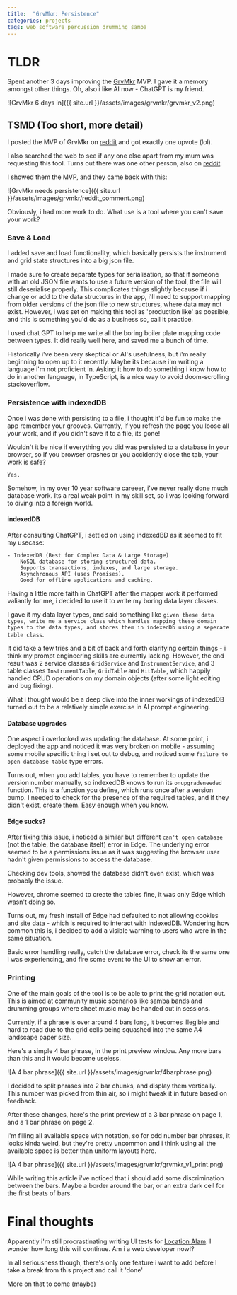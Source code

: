 ```yaml
---
title:  "GrvMkr: Persistence"
categories: projects
tags: web software percussion drumming samba
---
```


# TLDR
Spent another 3 days improving the [GrvMkr](https://oliverdelange.co.uk/grvmkr/) MVP. I gave it a memory amongst other things. Oh, also i like AI now - ChatGPT is my friend. 

![GrvMkr 6 days in]({{ site.url }}/assets/images/grvmkr/grvmkr_v2.png)

## TSMD (Too short, more detail)
I posted the MVP of GrvMkr on [reddit](https://www.reddit.com/r/drums/comments/1iha8mt/mangodrum_is_dead_long_live_grvmkr_a_simple_grid/) and got exactly one upvote (lol). 

I also searched the web to see if any one else apart from my mum was requesting this tool. Turns out there was one other person, also on [reddit](https://www.reddit.com/r/drums/comments/16ciytb/percussion_notation_software/). 

I showed them the MVP, and they came back with this:

![GrvMkr needs persistence]({{ site.url }}/assets/images/grvmkr/reddit_comment.png)

Obviously, i had more work to do. What use is a tool where you can't save your work?

### Save & Load
I added save and load functionality, which basically persists the instrument and grid state structures into a big json file. 

I made sure to create separate types for serialisation, so that if someone with an old JSON file wants to use a future version of the tool, the file will still deserialise properly. This complicates things slightly because if i change or add to the data structures in the app, i'll need to support mapping from older versions of the json file to new structures, where data may not exist. However, i was set on making this tool as 'production like' as possible, and this is something you'd do as a business so, call it practice. 

I used chat GPT to help me write all the boring boiler plate mapping code between types. It did really well here, and saved me a bunch of time. 

Historically i've been very skeptical or AI's usefulness, but i'm really beginning to open up to it recently. Maybe its because i'm writing a language i'm not proficient in. Asking it how to do something i know how to do in another language, in TypeScript, is a nice way to avoid doom-scrolling stackoverflow. 

### Persistence with indexedDB
Once i was done with persisting to a file, i thought it'd be fun to make the app remember your grooves. Currently, if you refresh the page you loose all your work, and if you didn't save it to a file, its gone!

Wouldn't it be nice if everything you did was persisted to a database in your browser, so if you browser crashes or you accidently close the tab, your work is safe? 

`Yes.`

Somehow, in my over 10 year software careeer, i've never really done much database work. Its a real weak point in my skill set, so i was looking forward to diving into a foreign world. 

#### indexedDB
After consulting ChatGPT, i settled on using indexedBD as it seemed to fit my usecase:
```
- IndexedDB (Best for Complex Data & Large Storage)
    NoSQL database for storing structured data.
    Supports transactions, indexes, and large storage.
    Asynchronous API (uses Promises).
    Good for offline applications and caching.
```

Having a little more faith in ChatGPT after the mapper work it performed valiantly for me, i decided to use it to write my boring data layer classes. 

I gave it my data layer types, and said something like `given these data types, write me a service class which handles mapping these domain types to the data types, and stores them in indexedDb using a seperate table class`. 

It did take a few tries and a bit of back and forth clarifying certain things - i think my prompt engineering skills are currently lacking. However, the end result was 2 service classes `GridService` and `InstrumentService`, and 3 table classes `InstrumentTable`, `GridTable` and `HitTable`, which happily handled CRUD operations on my domain objects (after some light editing and bug fixing). 

What i thought would be a deep dive into the inner workings of indexedDB turned out to be a relatively simple exercise in AI prompt engineering. 

#### Database upgrades
One aspect i overlooked was updating the database. At some point, i deployed the app and noticed it was very broken on mobile - assuming some mobile specific thing i set out to debug, and noticed some `failure to open database table` type errors. 

Turns out, when you add tables, you have to remember to update the version number manually, so indexedDB knows to run its `onupgradeneeded` function. This is a function you define, which runs once after a version bump. I needed to check for the presence of the required tables, and if they didn't exist, create them. Easy enough when you know. 

#### Edge sucks?
After fixing this issue, i noticed a similar but different `can't open database` (not the table, the database itself) error in Edge. The underlying error seemed to be a permissions issue as it was suggesting the browser user hadn't given permissions to access the database. 

Checking dev tools, showed the database didn't even exist, which was probably the issue. 

However, chrome seemed to create the tables fine, it was only Edge which wasn't doing so. 

Turns out, my fresh install of Edge had defaulted to not allowing cookies and site data - which is required to interact with indexedDB. Wondering how common this is, i decided to add a visible warning to users who were in the same situation. 

Basic error handling really, catch the database error, check its the same one i was experiencing, and fire some event to the UI to show an error. 

### Printing
One of the main goals of the tool is to be able to print the grid notation out. This is aimed at community music scenarios like samba bands and drumming groups where sheet music may be handed out in sessions. 

Currently, if a phrase is over around 4 bars long, it becomes illegible and hard to read due to the grid cells being squashed into the same A4 landscape paper size. 

Here's a simple 4 bar phrase, in the print preview window. Any more bars than this and it would become useless. 

![A 4 bar phrase]({{ site.url }}/assets/images/grvmkr/4barphrase.png)

I decided to split phrases into 2 bar chunks, and display them vertically. This number was picked from thin air, so i might tweak it in future based on feedback. 

After these changes, here's the print preview of a 3 bar phrase on page 1, and a 1 bar phrase on page 2.

I'm filling all available space with notation, so for odd number bar phrases, it looks kinda weird, but they're pretty uncommon and i think using all the available space is better than uniform layouts here. 

![A 4 bar phrase]({{ site.url }}/assets/images/grvmkr/grvmkr_v1_print.png)

While writing this article i've noticed that i should add some discrimination between the bars. Maybe a border around the bar, or an extra dark cell for the first beats of bars. 


# Final thoughts
Apparently i'm still procrastinating writing UI tests for [Location Alam](https://github.com/OliverCulleyDeLange/location-alarm). I wonder how long this will continue. Am i a web developer now!?

In all seriousness though, there's only one feature i want to add before I take a break from this project and call it 'done'

More on that to come (maybe)